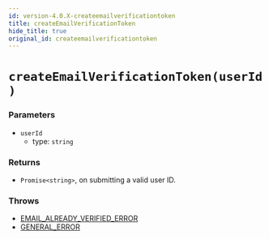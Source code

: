 ```yaml
---
id: version-4.0.X-createemailverificationtoken
title: createEmailVerificationToken
hide_title: true
original_id: createemailverificationtoken
---
```


# `createEmailVerificationToken(userId)`

### Parameters
- `userId`
  - type: `string`


### Returns
- `Promise<string>`, on submitting a valid user ID.

### Throws 
- [EMAIL_ALREADY_VERIFIED_ERROR](./../emailpassword/errors/email_already_verified_error)
- [GENERAL_ERROR](./../errors/general_error)